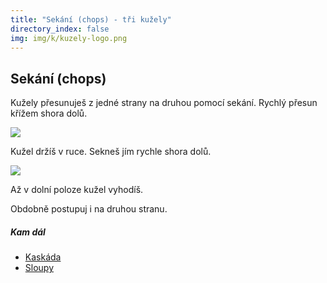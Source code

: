 ```yaml
---
title: "Sekání (chops) - tři kužely"
directory_index: false
img: img/k/kuzely-logo.png
---
```


## Sekání (chops)


Kužely přesunuješ z jedné strany na druhou pomocí sekání. Rychlý přesun křížem shora dolů.

![](img/k/kuzely-3-sekania.png)

Kužel držíš v ruce. Sekneš jím rychle shora dolů.

![](img/k/kuzely-3-sekanib.png)

Až v dolní poloze kužel vyhodíš.


Obdobně postupuj i na druhou stranu.



##### Kam dál

- [Kaskáda](/kuzely/3/kaskada.html "Nejjednodušší způsob žonglování se třemi kužely")
- [Sloupy](/kuzely/3/sloupy.html "Házení kuželů rovně nahoru")
